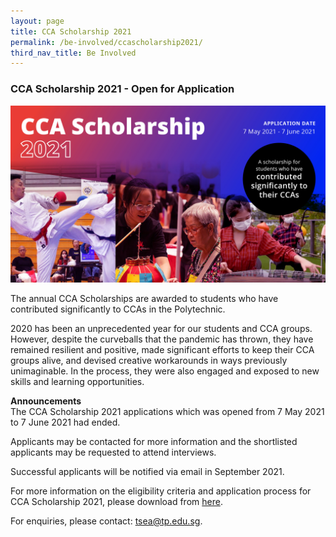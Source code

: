 ```yaml
---
layout: page
title: CCA Scholarship 2021
permalink: /be-involved/ccascholarship2021/
third_nav_title: Be Involved
---
```

### CCA Scholarship 2021 - Open for Application

![CCAScholarship2021](/images/ccascholarship-image.jpg)

The annual CCA Scholarships are awarded to students who have contributed significantly to CCAs in the Polytechnic.

2020 has been an unprecedented year for our students and CCA groups. However, despite the curveballs that the pandemic has thrown, they have remained resilient and positive, made significant efforts to keep their CCA groups alive, and devised creative workarounds in ways previously unimaginable. In the process, they were also engaged and exposed to new skills and learning opportunities.

**Announcements**<br>
The CCA Scholarship 2021 applications which was opened from 7 May 2021 to 7 June 2021 had ended. 

Applicants may be contacted for more information and the shortlisted applicants may be requested to attend interviews. 

Successful applicants will be notified via email in September 2021. 

For more information on the eligibility criteria and application process  for CCA Scholarship 2021, please download from [here](/images/attachment/ccascholarshipcriteria.pdf).

For enquiries, please contact: <a href="mailto:tsea@tp.edu.sg">tsea@tp.edu.sg</a>.

